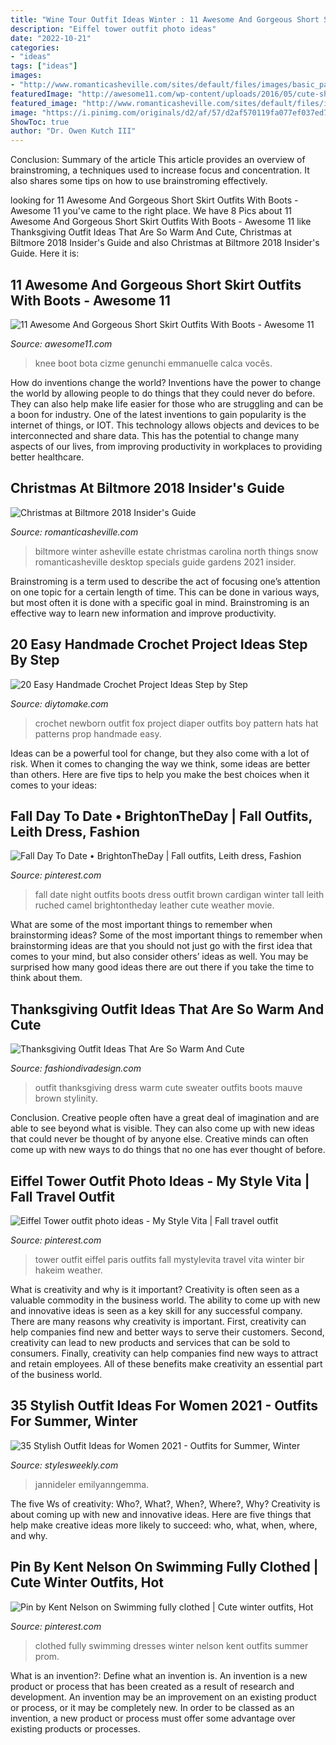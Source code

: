 ```yaml
---
title: "Wine Tour Outfit Ideas Winter : 11 Awesome And Gorgeous Short Skirt Outfits With Boots"
description: "Eiffel tower outfit photo ideas"
date: "2022-10-21"
categories:
- "ideas"
tags: ["ideas"]
images:
- "http://www.romanticasheville.com/sites/default/files/images/basic_page/biltmore-house-winter-snow2.jpg"
featuredImage: "http://awesome11.com/wp-content/uploads/2016/05/cute-short-skirt-and-boot.jpg"
featured_image: "http://www.romanticasheville.com/sites/default/files/images/basic_page/biltmore-house-winter-snow2.jpg"
image: "https://i.pinimg.com/originals/d2/af/57/d2af570119fa077ef037ed7d3bb19df3.jpg"
ShowToc: true
author: "Dr. Owen Kutch III"
---
```



Conclusion: Summary of the article
This article provides an overview of brainstroming, a techniques used to increase focus and concentration. It also shares some tips on how to use brainstroming effectively.

	

		
looking for 11 Awesome And Gorgeous Short Skirt Outfits With Boots - Awesome 11 you've came to the right place. We have 8 Pics about 11 Awesome And Gorgeous Short Skirt Outfits With Boots - Awesome 11 like Thanksgiving Outfit Ideas That Are So Warm And Cute, Christmas at Biltmore 2018 Insider&#039;s Guide and also Christmas at Biltmore 2018 Insider&#039;s Guide. Here it is:
		
    
## 11 Awesome And Gorgeous Short Skirt Outfits With Boots - Awesome 11

<img loading=lazy src="http://awesome11.com/wp-content/uploads/2016/05/cute-short-skirt-and-boot.jpg" onerror="this.onerror=null;this.src='https://tse3.mm.bing.net/th?id=OIP.e9or9YmW4dnlfRCxtusd-wHaKK&amp;pid=15.1';" alt="11 Awesome And Gorgeous Short Skirt Outfits With Boots - Awesome 11">

_Source: awesome11.com_

>knee boot bota cizme genunchi emmanuelle calca vocês. 

	

How do inventions change the world?
Inventions have the power to change the world by allowing people to do things that they could never do before. They can also help make life easier for those who are struggling and can be a boon for industry. One of the latest inventions to gain popularity is the internet of things, or IOT. This technology allows objects and devices to be interconnected and share data. This has the potential to change many aspects of our lives, from improving productivity in workplaces to providing better healthcare.

    
## Christmas At Biltmore 2018 Insider&#039;s Guide

<img loading=lazy src="http://www.romanticasheville.com/sites/default/files/images/basic_page/biltmore-house-winter-snow2.jpg" onerror="this.onerror=null;this.src='https://tse1.mm.bing.net/th?id=OIP.3_7Vs0hDpLEm-Q6MU-RJrgHaE8&amp;pid=15.1';" alt="Christmas at Biltmore 2018 Insider&#039;s Guide">

_Source: romanticasheville.com_

>biltmore winter asheville estate christmas carolina north things snow romanticasheville desktop specials guide gardens 2021 insider. 

	

Brainstroming is a term used to describe the act of focusing one’s attention on one topic for a certain length of time. This can be done in various ways, but most often it is done with a specific goal in mind. Brainstroming is an effective way to learn new information and improve productivity.

    
## 20 Easy Handmade Crochet Project Ideas Step By Step

<img loading=lazy src="https://www.diytomake.com/wp-content/uploads/2017/04/Newborn-Crochet-Fox-Outfit.jpg" onerror="this.onerror=null;this.src='https://tse4.mm.bing.net/th?id=OIP.mUzpvoEVOn6Hzoj28XjDrwHaMb&amp;pid=15.1';" alt="20 Easy Handmade Crochet Project Ideas Step by Step">

_Source: diytomake.com_

>crochet newborn outfit fox project diaper outfits boy pattern hats hat patterns prop handmade easy. 

	

Ideas can be a powerful tool for change, but they also come with a lot of risk. When it comes to changing the way we think, some ideas are better than others. Here are five tips to help you make the best choices when it comes to your ideas: 

    
## Fall Day To Date • BrightonTheDay | Fall Outfits, Leith Dress, Fashion

<img loading=lazy src="https://i.pinimg.com/originals/d2/af/57/d2af570119fa077ef037ed7d3bb19df3.jpg" onerror="this.onerror=null;this.src='https://tse3.mm.bing.net/th?id=OIP.QC4GoibYDIWuQFRXuMnK7QHaLH&amp;pid=15.1';" alt="Fall Day To Date • BrightonTheDay | Fall outfits, Leith dress, Fashion">

_Source: pinterest.com_

>fall date night outfits boots dress outfit brown cardigan winter tall leith ruched camel brightontheday leather cute weather movie. 

	

What are some of the most important things to remember when brainstorming ideas?
Some of the most important things to remember when brainstorming ideas are that you should not just go with the first idea that comes to your mind, but also consider others’ ideas as well. You may be surprised how many good ideas there are out there if you take the time to think about them.

    
## Thanksgiving Outfit Ideas That Are So Warm And Cute

<img loading=lazy src="http://www.fashiondivadesign.com/wp-content/uploads/2019/10/thanksgiving-outfit-ideas-640x960.jpg" onerror="this.onerror=null;this.src='https://tse2.mm.bing.net/th?id=OIP.NlXt34YwO0vFM3VdwrDrbQHaLH&amp;pid=15.1';" alt="Thanksgiving Outfit Ideas That Are So Warm And Cute">

_Source: fashiondivadesign.com_

>outfit thanksgiving dress warm cute sweater outfits boots mauve brown stylinity. 

	

Conclusion.
Creative people often have a great deal of imagination and are able to see beyond what is visible. They can also come up with new ideas that could never be thought of by anyone else. Creative minds can often come up with new ways to do things that no one has ever thought of before.

    
## Eiffel Tower Outfit Photo Ideas - My Style Vita | Fall Travel Outfit

<img loading=lazy src="https://i.pinimg.com/originals/42/4f/51/424f51539b3a27aed459ce0694dd9f9e.jpg" onerror="this.onerror=null;this.src='https://tse1.mm.bing.net/th?id=OIP.hSzAZNTMh1dGcwqDKzZuVAHaLH&amp;pid=15.1';" alt="Eiffel Tower outfit photo ideas - My Style Vita | Fall travel outfit">

_Source: pinterest.com_

>tower outfit eiffel paris outfits fall mystylevita travel vita winter bir hakeim weather. 

	

What is creativity and why is it important?
Creativity is often seen as a valuable commodity in the business world. The ability to come up with new and innovative ideas is seen as a key skill for any successful company. There are many reasons why creativity is important. First, creativity can help companies find new and better ways to serve their customers. Second, creativity can lead to new products and services that can be sold to consumers. Finally, creativity can help companies find new ways to attract and retain employees. All of these benefits make creativity an essential part of the business world.

    
## 35 Stylish Outfit Ideas For Women 2021 - Outfits For Summer, Winter

<img loading=lazy src="https://stylesweekly.com/wp-content/uploads/2016/12/Trendy-Outfit-Ideas_29.jpg" onerror="this.onerror=null;this.src='https://tse2.mm.bing.net/th?id=OIP.N6_HOgrT8oqYOe-VZrXooQHaOn&amp;pid=15.1';" alt="35 Stylish Outfit Ideas for Women 2021 - Outfits for Summer, Winter">

_Source: stylesweekly.com_

>jannideler emilyanngemma. 

	

The five Ws of creativity: Who?, What?, When?, Where?, Why?
Creativity is about coming up with new and innovative ideas. Here are five things that help make creative ideas more likely to succeed: who, what, when, where, and why.

    
## Pin By Kent Nelson On Swimming Fully Clothed | Cute Winter Outfits, Hot

<img loading=lazy src="https://i.pinimg.com/originals/4f/f3/9e/4ff39eac608df8e000e78128e45590ef.jpg" onerror="this.onerror=null;this.src='https://tse2.mm.bing.net/th?id=OIP.2EysCr1m-kg1kBOJS-K5YwHaNN&amp;pid=15.1';" alt="Pin by Kent Nelson on Swimming fully clothed | Cute winter outfits, Hot">

_Source: pinterest.com_

>clothed fully swimming dresses winter nelson kent outfits summer prom. 

	

What is an invention?: Define what an invention is.
An invention is a new product or process that has been created as a result of research and development. An invention may be an improvement on an existing product or process, or it may be completely new. In order to be classed as an invention, a new product or process must offer some advantage over existing products or processes.

